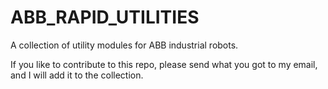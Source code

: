 ABB_RAPID_UTILITIES
===================

A collection of utility modules for ABB industrial robots.

If you like to contribute to this repo, please send what you 
got to my email, and I will add it to the collection.
